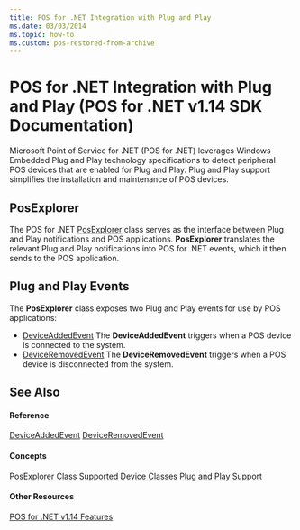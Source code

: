 ```yaml
---
title: POS for .NET Integration with Plug and Play
ms.date: 03/03/2014
ms.topic: how-to
ms.custom: pos-restored-from-archive
---
```


# POS for .NET Integration with Plug and Play (POS for .NET v1.14 SDK Documentation)

Microsoft Point of Service for .NET (POS for .NET) leverages Windows Embedded Plug and Play technology specifications to detect peripheral POS devices that are enabled for Plug and Play. Plug and Play support simplifies the installation and maintenance of POS devices.

## PosExplorer

The POS for .NET [PosExplorer](ms884843\(v=winembedded.11\).md) class serves as the interface between Plug and Play notifications and POS applications. **PosExplorer** translates the relevant Plug and Play notifications into POS for .NET events, which it then sends to the POS application.

## Plug and Play Events

The **PosExplorer** class exposes two Plug and Play events for use by POS applications:

- [DeviceAddedEvent](ms831428\(v=winembedded.11\).md)
    The **DeviceAddedEvent** triggers when a POS device is connected to the system.
- [DeviceRemovedEvent](ms831429\(v=winembedded.11\).md)
    The **DeviceRemovedEvent** triggers when a POS device is disconnected from the system.

## See Also

#### Reference

[DeviceAddedEvent](ms831428\(v=winembedded.11\).md)
[DeviceRemovedEvent](ms831429\(v=winembedded.11\).md)

#### Concepts

[PosExplorer Class](posexplorer-class.md)
[Supported Device Classes](supported-device-classes.md)
[Plug and Play Support](plug-and-play-support.md)

#### Other Resources

[POS for .NET v1.14 Features](pos-for-net-v1141-features.md)
